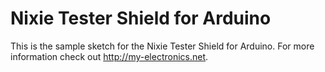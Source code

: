 # Nixie Tester Shield for Arduino

This is the sample sketch for the Nixie Tester Shield for Arduino. For more information check out http://my-electronics.net.
